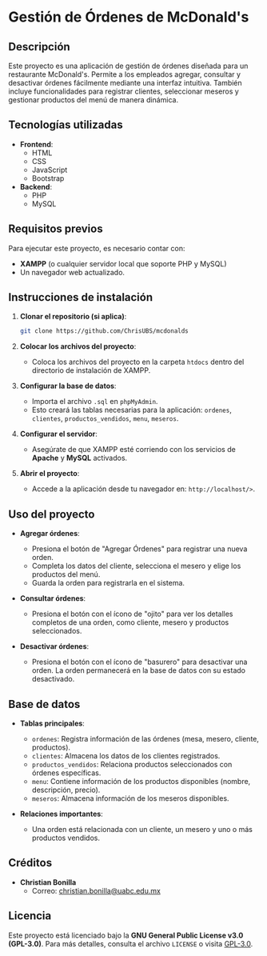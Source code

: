 # Gestión de Órdenes de McDonald's

## Descripción
Este proyecto es una aplicación de gestión de órdenes diseñada para un restaurante McDonald's. Permite a los empleados agregar, consultar y desactivar órdenes fácilmente mediante una interfaz intuitiva. También incluye funcionalidades para registrar clientes, seleccionar meseros y gestionar productos del menú de manera dinámica.

## Tecnologías utilizadas
- **Frontend**:
  - HTML
  - CSS
  - JavaScript
  - Bootstrap
- **Backend**:
  - PHP
  - MySQL

## Requisitos previos
Para ejecutar este proyecto, es necesario contar con:
- **XAMPP** (o cualquier servidor local que soporte PHP y MySQL)
- Un navegador web actualizado.

## Instrucciones de instalación
1. **Clonar el repositorio (si aplica)**:
   ```bash
   git clone https://github.com/ChrisUBS/mcdonalds
   ```
2. **Colocar los archivos del proyecto**:
   - Coloca los archivos del proyecto en la carpeta `htdocs` dentro del directorio de instalación de XAMPP.

3. **Configurar la base de datos**:
   - Importa el archivo `.sql` en `phpMyAdmin`.
   - Esto creará las tablas necesarias para la aplicación: `ordenes`, `clientes`, `productos_vendidos`, `menu`, `meseros`.

4. **Configurar el servidor**:
   - Asegúrate de que XAMPP esté corriendo con los servicios de **Apache** y **MySQL** activados.

5. **Abrir el proyecto**:
   - Accede a la aplicación desde tu navegador en: `http://localhost/>`.

## Uso del proyecto
- **Agregar órdenes**:
  - Presiona el botón de "Agregar Órdenes" para registrar una nueva orden.
  - Completa los datos del cliente, selecciona el mesero y elige los productos del menú.
  - Guarda la orden para registrarla en el sistema.

- **Consultar órdenes**:
  - Presiona el botón con el ícono de "ojito" para ver los detalles completos de una orden, como cliente, mesero y productos seleccionados.

- **Desactivar órdenes**:
  - Presiona el botón con el ícono de "basurero" para desactivar una orden. La orden permanecerá en la base de datos con su estado desactivado.

## Base de datos
- **Tablas principales**:
  - `ordenes`: Registra información de las órdenes (mesa, mesero, cliente, productos).
  - `clientes`: Almacena los datos de los clientes registrados.
  - `productos_vendidos`: Relaciona productos seleccionados con órdenes específicas.
  - `menu`: Contiene información de los productos disponibles (nombre, descripción, precio).
  - `meseros`: Almacena información de los meseros disponibles.

- **Relaciones importantes**:
  - Una orden está relacionada con un cliente, un mesero y uno o más productos vendidos.

## Créditos
- **Christian Bonilla**  
  - Correo: [christian.bonilla@uabc.edu.mx](mailto:christian.bonilla@uabc.edu.mx)

## Licencia
Este proyecto está licenciado bajo la **GNU General Public License v3.0 (GPL-3.0)**. Para más detalles, consulta el archivo `LICENSE` o visita [GPL-3.0](https://www.gnu.org/licenses/gpl-3.0.html).
